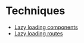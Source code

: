 # Techniques

- [Lazy loading components](./lazy-loading-components.md)
- [Lazy loading routes](./lazy-loading-routes.md)
